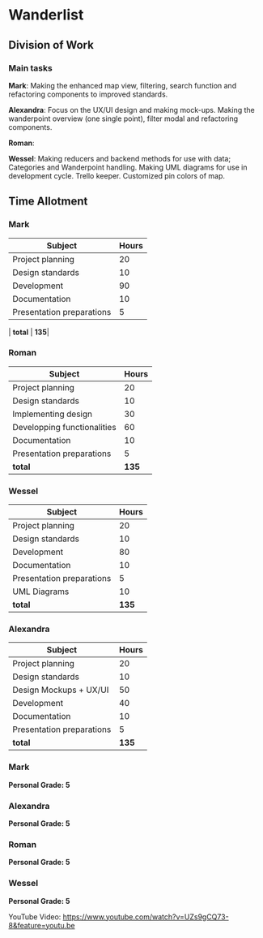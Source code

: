 # Wanderlist

## Division of Work

### Main tasks

**Mark**: Making the enhanced map view, filtering, search function and refactoring components to improved standards.

**Alexandra**: Focus on the UX/UI design and making mock-ups. Making the wanderpoint overview (one single point), filter modal and refactoring components.

**Roman**: 

**Wessel**: Making reducers and backend methods for use with data; Categories and Wanderpoint handling. Making UML diagrams for use in development cycle. Trello keeper. Customized pin colors of map.

## Time Allotment

### Mark

| Subject | Hours |
| --- | --- |
| Project planning | 20  |
| Design standards | 10  |
| Development | 90  |
| Documentation | 10  |
| Presentation preparations | 5  |

| **total** | **135**|

### Roman

| Subject | Hours |
| --- | --- |
| Project planning| 20 |
| Design standards | 10 |
| Implementing design | 30 |
| Developping functionalities | 60 |
| Documentation | 10 |
| Presentation preparations | 5 |
| **total** | **135**|

### Wessel

| Subject | Hours |
| --- | --- |
| Project planning | 20 |
| Design standards | 10 |
| Development | 80 |
| Documentation | 10 |
| Presentation preparations | 5 |
| UML Diagrams | 10 |
| **total** | **135**|

### Alexandra

| Subject | Hours |
| --- | --- |
| Project planning | 20  |
| Design standards | 10  |
| Design Mockups + UX/UI | 50  |
| Development | 40  |
| Documentation | 10  |
| Presentation preparations | 5  |
| **total** | **135**|


### Mark

**Personal Grade: 5**

### Alexandra

**Personal Grade: 5**

### Roman

**Personal Grade: 5**

### Wessel

**Personal Grade: 5**

YouTube Video: https://www.youtube.com/watch?v=UZs9gCQ73-8&feature=youtu.be 
